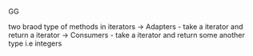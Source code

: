 GG


two braod type of methods in iterators
-> Adapters - take a iterator and return a iterator
-> Consumers -  take a iterator and return some another type i.e integers